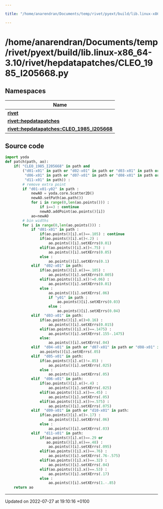 ```yaml
---

title: "/home/anarendran/Documents/temp/rivet/pyext/build/lib.linux-x86_64-3.10/rivet/hepdatapatches/CLEO_1985_I205668.py"

---
```


# /home/anarendran/Documents/temp/rivet/pyext/build/lib.linux-x86_64-3.10/rivet/hepdatapatches/CLEO_1985_I205668.py



## Namespaces

| Name           |
| -------------- |
| **[rivet](http://example.org/namespaces/namespacerivet/)**  |
| **[rivet::hepdatapatches](http://example.org/namespaces/namespacerivet_1_1hepdatapatches/)**  |
| **[rivet::hepdatapatches::CLEO_1985_I205668](http://example.org/namespaces/namespacerivet_1_1hepdatapatches_1_1cleo__1985__i205668/)**  |




## Source code

```python
import yoda
def patch(path, ao):
    if( "CLEO_1985_I205668" in path and
        ("d01-x01" in path or "d02-x01" in path or "d03-x01" in path or "d04-x01" in path or "d05-x01" in path or
         "d06-x01" in path or "d07-x01" in path or "d08-x01" in path or "d09-x01" in path or "d10-x01" in path or
         "d11-x01" in path)) :
        # remove extra point
        if "d01-x01-y02" in path :
            newAO = yoda.core.Scatter2D()
            newAO.setPath(ao.path())
            for i in range(0,len(ao.points())) :
                if i==3 : continue
                newAO.addPoint(ao.points()[i])
            ao=newAO
        # bin widths
        for i in range(0,len(ao.points())) :
            if "d01-x01" in path :
                if(ao.points()[i].x()==.105) : continue
                if(ao.points()[i].x()<.2) :
                    ao.points()[i].setXErrs(0.01)
                elif(ao.points()[i].x()<.75) :
                    ao.points()[i].setXErrs(0.05)
                else :
                    ao.points()[i].setXErrs(0.1)
            elif  "d02-x01" in path:
                if(ao.points()[i].x()==.105) :
                    ao.points()[i].setXErrs(0.005)
                elif(ao.points()[i].x()!=0.06) :
                    ao.points()[i].setXErrs(0.01)
                else :
                    ao.points()[i].setXErrs(.06)
                    if "y01" in path :
                        ao.points()[i].setXErrs(0.03)
                    else :
                        ao.points()[i].setXErrs(0.04)
            elif  "d03-x01" in path:
                if(ao.points()[i].x()>0.16) :
                    ao.points()[i].setXErrs(0.015)
                elif(ao.points()[i].x()==.1475) :
                    ao.points()[i].setXErrs(.155-.1475)
                else:
                    ao.points()[i].setXErrs(.04)
            elif  "d04-x01" in path or "d07-x01" in path or "d08-x01" in path:
                ao.points()[i].setXErrs(.05)
            elif  "d05-x01" in path:
                if(ao.points()[i].x()!=.85) :
                    ao.points()[i].setXErrs(.025)
                else :
                    ao.points()[i].setXErrs(.05)
            elif  "d06-x01" in path:
                if(ao.points()[i].x()<.4) :
                    ao.points()[i].setXErrs(.025)
                elif(ao.points()[i].x()==.45) :
                    ao.points()[i].setXErrs(.05)
                elif(ao.points()[i].x()>=.575) :
                    ao.points()[i].setXErrs(.075)
            elif  "d09-x01" in path or "d10-x01" in path:
                if(ao.points()[i].x()>.17) :
                    ao.points()[i].setXErrs(.06)
                else :
                    ao.points()[i].setXErrs(.03)
            elif  "d11-x01" in path:
                if(ao.points()[i].x()==.29 or
                   ao.points()[i].x()==.48) :
                    ao.points()[i].setXErrs(.095)
                elif(ao.points()[i].x()==.76) :
                    ao.points()[i].setXErrs(.76-.575)
                elif(ao.points()[i].x()==.32) :
                    ao.points()[i].setXErrs(.04)
                elif(ao.points()[i].x()==.53) :
                    ao.points()[i].setXErrs(.17)
                else :
                    ao.points()[i].setXErrs(1.-.85)
    return ao
```


-------------------------------

Updated on 2022-07-27 at 19:10:16 +0100
